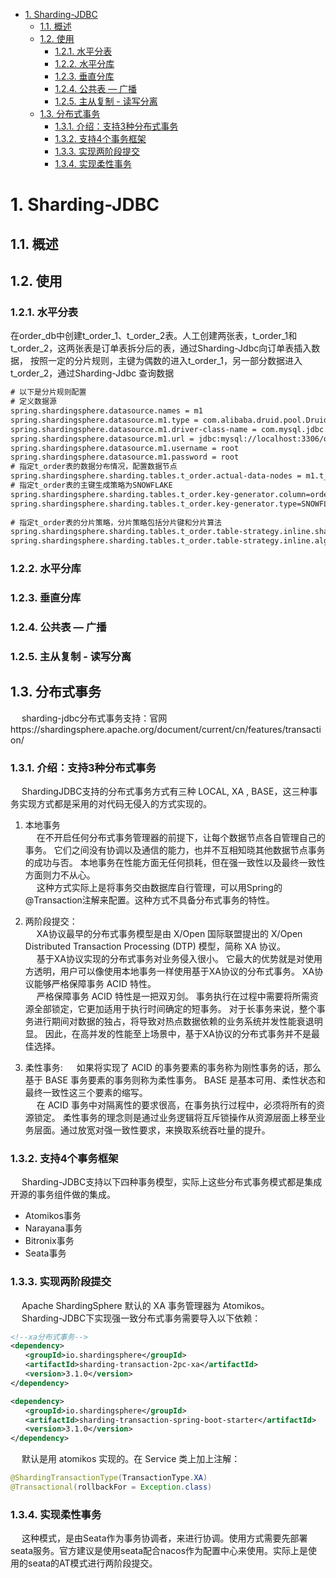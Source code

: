 <!-- TOC -->

- [1. Sharding-JDBC](#1-sharding-jdbc)
    - [1.1. 概述](#11-概述)
    - [1.2. 使用](#12-使用)
        - [1.2.1. 水平分表](#121-水平分表)
        - [1.2.2. 水平分库](#122-水平分库)
        - [1.2.3. 垂直分库](#123-垂直分库)
        - [1.2.4. 公共表 — 广播](#124-公共表--广播)
        - [1.2.5. 主从复制 - 读写分离](#125-主从复制---读写分离)
    - [1.3. 分布式事务](#13-分布式事务)
        - [1.3.1. 介绍：支持3种分布式事务](#131-介绍支持3种分布式事务)
        - [1.3.2. 支持4个事务框架](#132-支持4个事务框架)
        - [1.3.3. 实现两阶段提交](#133-实现两阶段提交)
        - [1.3.4. 实现柔性事务](#134-实现柔性事务)

<!-- /TOC -->

# 1. Sharding-JDBC

<!-- 
***ShardingSphere-JDBC5.1.0读写分离配置示例（Java Config）
https://blog.csdn.net/qq_31226223/article/details/123815551

*** https://blog.csdn.net/Bitter_Li/article/details/122394199

https://blog.csdn.net/yx444535180/article/details/123377956
-->


## 1.1. 概述


## 1.2. 使用
### 1.2.1. 水平分表
<!-- 
https://blog.csdn.net/u013473447/article/details/121868284
-->
在order_db中创建t_order_1、t_order_2表。人工创建两张表，t_order_1和t_order_2，这两张表是订单表拆分后的表，通过Sharding-Jdbc向订单表插入数据， 按照一定的分片规则，主键为偶数的进入t_order_1，另一部分数据进入t_order_2，通过Sharding-Jdbc 查询数据  

```xml
# 以下是分片规则配置
# 定义数据源
spring.shardingsphere.datasource.names = m1
spring.shardingsphere.datasource.m1.type = com.alibaba.druid.pool.DruidDataSource
spring.shardingsphere.datasource.m1.driver‐class‐name = com.mysql.jdbc.Driver
spring.shardingsphere.datasource.m1.url = jdbc:mysql://localhost:3306/order_db?useUnicode=true
spring.shardingsphere.datasource.m1.username = root
spring.shardingsphere.datasource.m1.password = root
# 指定t_order表的数据分布情况，配置数据节点
spring.shardingsphere.sharding.tables.t_order.actual‐data‐nodes = m1.t_order_$‐>{1..2}
# 指定t_order表的主键生成策略为SNOWFLAKE
spring.shardingsphere.sharding.tables.t_order.key‐generator.column=order_id
spring.shardingsphere.sharding.tables.t_order.key‐generator.type=SNOWFLAKE
 
# 指定t_order表的分片策略，分片策略包括分片键和分片算法
spring.shardingsphere.sharding.tables.t_order.table‐strategy.inline.sharding‐column = order_id
spring.shardingsphere.sharding.tables.t_order.table‐strategy.inline.algorithm‐expression =t_order_$‐>{order_id % 2 + 1}

```


### 1.2.2. 水平分库


### 1.2.3. 垂直分库

### 1.2.4. 公共表 — 广播

### 1.2.5. 主从复制 - 读写分离


## 1.3. 分布式事务  
<!-- 
https://www.cnblogs.com/ppku/p/17023127.html
*** https://blog.csdn.net/qq_41432730/article/details/122373098

-->
&emsp; sharding-jdbc分布式事务支持：官网https://shardingsphere.apache.org/document/current/cn/features/transaction/  

### 1.3.1. 介绍：支持3种分布式事务  
&emsp; ShardingJDBC支持的分布式事务方式有三种 LOCAL, XA , BASE，这三种事务实现方式都是采用的对代码无侵入的方式实现的。  

1. 本地事务  
&emsp; 在不开启任何分布式事务管理器的前提下，让每个数据节点各自管理自己的事务。 它们之间没有协调以及通信的能力，也并不互相知晓其他数据节点事务的成功与否。 本地事务在性能方面无任何损耗，但在强一致性以及最终一致性方面则力不从心。  
​&emsp; 这种方式实际上是将事务交由数据库自行管理，可以用Spring的@Transaction注解来配置。这种方式不具备分布式事务的特性。  

2. 两阶段提交：  
&emsp; XA协议最早的分布式事务模型是由 X/Open 国际联盟提出的 X/Open Distributed Transaction Processing (DTP) 模型，简称 XA 协议。  
&emsp; 基于XA协议实现的分布式事务对业务侵入很小。 它最大的优势就是对使用方透明，用户可以像使用本地事务一样使用基于XA协议的分布式事务。 XA协议能够严格保障事务 ACID 特性。  
&emsp; 严格保障事务 ACID 特性是一把双刃剑。 事务执行在过程中需要将所需资源全部锁定，它更加适用于执行时间确定的短事务。 对于长事务来说，整个事务进行期间对数据的独占，将导致对热点数据依赖的业务系统并发性能衰退明显。 因此，在高并发的性能至上场景中，基于XA协议的分布式事务并不是最佳选择。   

3. 柔性事务:
&emsp; 如果将实现了 ACID 的事务要素的事务称为刚性事务的话，那么基于 BASE 事务要素的事务则称为柔性事务。 BASE 是基本可用、柔性状态和最终一致性这三个要素的缩写。   
&emsp; 在 ACID 事务中对隔离性的要求很高，在事务执行过程中，必须将所有的资源锁定。 柔性事务的理念则是通过业务逻辑将互斥锁操作从资源层面上移至业务层面。通过放宽对强一致性要求，来换取系统吞吐量的提升。  


### 1.3.2. 支持4个事务框架  
&emsp; Sharding-JDBC支持以下四种事务模型，实际上这些分布式事务模式都是集成开源的事务组件做的集成。
* Atomikos事务
* Narayana事务
* Bitronix事务
* Seata事务

### 1.3.3. 实现两阶段提交  
&emsp; Apache ShardingSphere 默认的 XA 事务管理器为 Atomikos。  
&emsp; Sharding-JDBC下实现强一致分布式事务需要导入以下依赖：  

```xml
<!--xa分布式事务-->
<dependency>
　　<groupId>io.shardingsphere</groupId>
　　<artifactId>sharding-transaction-2pc-xa</artifactId>
　　<version>3.1.0</version>
</dependency>

<dependency>
　　<groupId>io.shardingsphere</groupId>
　　<artifactId>sharding-transaction-spring-boot-starter</artifactId>
　　<version>3.1.0</version>
</dependency>
```

&emsp; 默认是用 atomikos 实现的。在 Service 类上加上注解：  
```java
@ShardingTransactionType(TransactionType.XA)
@Transactional(rollbackFor = Exception.class)
```

### 1.3.4. 实现柔性事务  
&emsp; 这种模式，是由Seata作为事务协调者，来进行协调。使用方式需要先部署seata服务。官方建议是使用seata配合nacos作为配置中心来使用。实际上是使用的seata的AT模式进行两阶段提交。  


